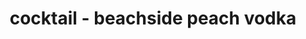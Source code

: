 ---
id: 5b7096356154c30014c675a2
servings:
notes: ingredients to the side are for a pitcher
directions: 'fill a highball glass with ice.
shake peach vodka
 pineapple juice
 cranberry juice and lime juice with ice
 and strain into the glass.
top with ginger ale
 and garnish with a peach slice and a lime slice.'
ingredients: '1-1/2 oz peach vodka\t\t\t\t25 oz bottle
1-1/2 oz pineapple juice\t\t\t25 oz
1-1/2 oz cranberry juice\t\t\t25 oz
1/4 oz lime juice\t\t\t\t4 oz
ginger ale
1 slice peach
1 slice lime
garnish:  peach
 lime
glass:  highball glass'
rating: 0
ease:

category:
href: 'https://www.completecocktails.com/drinks/beachsidepeach.aspx#.w3cvmtmjliu'
totalTime:
cookTime:
prepTime:
title: cocktail - beachside peach vodka
path: /cocktail-beachside-peach-vodka
---